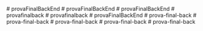 
#   p r o v a F i n a l B a c k E n d  
 #   p r o v a F i n a l B a c k E n d  
 #   p r o v a F i n a l B a c k E n d  
 #   p r o v a f i n a l b a c k  
 #   p r o v a f i n a l b a c k  
 #   p r o v a F i n a l B a c k E n d  
 #   p r o v a - f i n a l - b a c k  
 #   p r o v a - f i n a l - b a c k  
 #   p r o v a - f i n a l - b a c k  
 #   p r o v a - f i n a l - b a c k  
 #   p r o v a - f i n a l - b a c k  
 